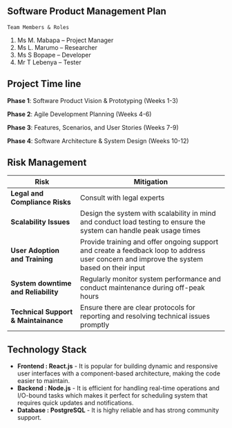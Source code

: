 ## Software Product Management Plan

    Team Members & Roles
1.	Ms M. Mabapa – Project Manager
2.	Ms L. Marumo – Researcher
3.	Ms S Bopape – Developer
4.	Mr T Lebenya – Tester 

## Project Time line

**Phase 1**: Software Product Vision & Prototyping (Weeks 1-3) 

**Phase 2**: Agile Development Planning (Weeks 4-6) 
 
**Phase 3**: Features, Scenarios, and User Stories (Weeks 7-9) 
 
**Phase 4**: Software Architecture & System Design (Weeks 10-12)

## Risk Management 
| **Risk** | **Mitigation** |
|---       | ---            |
| **Legal and Compliance Risks** | Consult with legal experts |
| **Scalability Issues** | Design the system with scalability in mind and conduct load testing to ensure the system can handle peak usage times |
| **User Adoption and Training** | Provide training and offer ongoing support and create a feedback loop to address user concern and improve the system based on their input |
| **System downtime and Reliability** | Regularly monitor system performance and conduct maintenance during off-peak hours |
| **Technical Support & Maintainance** | Ensure there are clear protocols for reporting and resolving technical issues promptly |

## Technology Stack
- **Frontend : React.js** - It is popular for building dynamic and responsive user interfaces with a component-based architecture, making the code easier to maintain.
- **Backend : Node.js** - It is efficient for handling real-time operations and I/O-bound tasks which makes it perfect for scheduling system that requires quick updates and notifications.
- **Database : PostgreSQL** - It is highy reliable and has strong community support.
